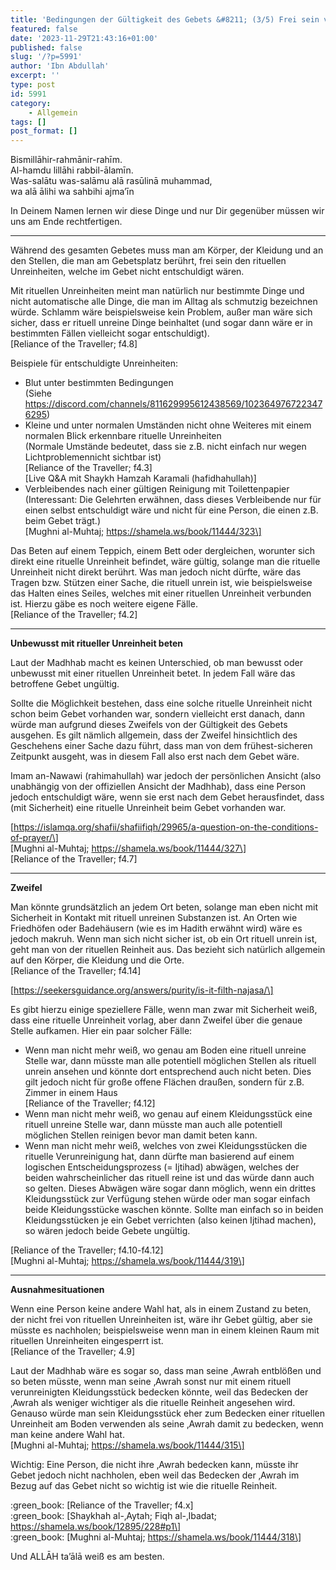 ```yaml
---
title: 'Bedingungen der Gültigkeit des Gebets &#8211; (3/5) Frei sein von rituellen Unreinheiten'
featured: false
date: '2023-11-29T21:43:16+01:00'
published: false
slug: '/?p=5991'
author: 'Ibn Abdullah'
excerpt: ''
type: post
id: 5991
category:
    - Allgemein
tags: []
post_format: []
---
```

Bismillāhir-rahmānir-rahīm.  
Al-hamdu lillāhi rabbil-ālamīn.  
Was-salātu was-salāmu alā rasūlinā muhammad,  
wa alā ālihi wa sahbihi ajma’īn

In Deinem Namen lernen wir diese Dinge und nur Dir gegenüber müssen wir uns am Ende rechtfertigen.

- - - - - -

Während des gesamten Gebetes muss man am Körper, der Kleidung und an den Stellen, die man am Gebetsplatz berührt, frei sein den rituellen Unreinheiten, welche im Gebet nicht entschuldigt wären.

Mit rituellen Unreinheiten meint man natürlich nur bestimmte Dinge und nicht automatische alle Dinge, die man im Alltag als schmutzig bezeichnen würde. Schlamm wäre beispielsweise kein Problem, außer man wäre sich sicher, dass er rituell unreine Dinge beinhaltet (und sogar dann wäre er in bestimmten Fällen vielleicht sogar entschuldigt).  
\[Reliance of the Traveller; f4.8\]

Beispiele für entschuldigte Unreinheiten:

- Blut unter bestimmten Bedingungen  
  (Siehe https://discord.com/channels/811629995612438569/1023649767223476295)
- Kleine und unter normalen Umständen nicht ohne Weiteres mit einem normalen Blick erkennbare rituelle Unreinheiten  
  (Normale Umstände bedeutet, dass sie z.B. nicht einfach nur wegen Lichtproblemennicht sichtbar ist)  
  \[Reliance of the Traveller; f4.3\]  
  \[Live Q&amp;A mit Shaykh Hamzah Karamali (hafidhahullah)\]
- Verbleibendes nach einer gültigen Reinigung mit Toilettenpapier  
  (Interessant: Die Gelehrten erwähnen, dass dieses Verbleibende nur für einen selbst entschuldigt wäre und nicht für eine Person, die einen z.B. beim Gebet trägt.)  
  \[Mughni al-Muhtaj; https://shamela.ws/book/11444/323\]

Das Beten auf einem Teppich, einem Bett oder dergleichen, worunter sich direkt eine rituelle Unreinheit befindet, wäre gültig, solange man die rituelle Unreinheit nicht direkt berührt. Was man jedoch nicht dürfte, wäre das Tragen bzw. Stützen einer Sache, die rituell unrein ist, wie beispielsweise das Halten eines Seiles, welches mit einer rituellen Unreinheit verbunden ist. Hierzu gäbe es noch weitere eigene Fälle.  
\[Reliance of the Traveller; f4.2\]

- - - - - -

**Unbewusst mit ritueller Unreinheit beten**

Laut der Madhhab macht es keinen Unterschied, ob man bewusst oder unbewusst mit einer rituellen Unreinheit betet. In jedem Fall wäre das betroffene Gebet ungültig.

Sollte die Möglichkeit bestehen, dass eine solche rituelle Unreinheit nicht schon beim Gebet vorhanden war, sondern vielleicht erst danach, dann würde man aufgrund dieses Zweifels von der Gültigkeit des Gebets ausgehen. Es gilt nämlich allgemein, dass der Zweifel hinsichtlich des Geschehens einer Sache dazu führt, dass man von dem frühest-sicheren Zeitpunkt ausgeht, was in diesem Fall also erst nach dem Gebet wäre.

Imam an-Nawawi (rahimahullah) war jedoch der persönlichen Ansicht (also unabhängig von der offiziellen Ansicht der Madhhab), dass eine Person jedoch entschuldigt wäre, wenn sie erst nach dem Gebet herausfindet, dass (mit Sicherheit) eine rituelle Unreinheit beim Gebet vorhanden war.

\[https://islamqa.org/shafii/shafiifiqh/29965/a-question-on-the-conditions-of-prayer/\]  
\[Mughni al-Muhtaj; https://shamela.ws/book/11444/327\]  
\[Reliance of the Traveller; f4.7\]

- - - - - -

**Zweifel**

Man könnte grundsätzlich an jedem Ort beten, solange man eben nicht mit Sicherheit in Kontakt mit rituell unreinen Substanzen ist. An Orten wie Friedhöfen oder Badehäusern (wie es im Hadith erwähnt wird) wäre es jedoch makruh. Wenn man sich nicht sicher ist, ob ein Ort rituell unrein ist, geht man von der rituellen Reinheit aus. Das bezieht sich natürlich allgemein auf den Körper, die Kleidung und die Orte.  
\[Reliance of the Traveller; f4.14\]

\[https://seekersguidance.org/answers/purity/is-it-filth-najasa/\]

Es gibt hierzu einige speziellere Fälle, wenn man zwar mit Sicherheit weiß, dass eine rituelle Unreinheit vorlag, aber dann Zweifel über die genaue Stelle aufkamen. Hier ein paar solcher Fälle:

- Wenn man nicht mehr weiß, wo genau am Boden eine rituell unreine Stelle war, dann müsste man alle potentiell möglichen Stellen als rituell unrein ansehen und könnte dort entsprechend auch nicht beten. Dies gilt jedoch nicht für große offene Flächen draußen, sondern für z.B. Zimmer in einem Haus  
  \[Reliance of the Traveller; f4.12\]
- Wenn man nicht mehr weiß, wo genau auf einem Kleidungsstück eine rituell unreine Stelle war, dann müsste man auch alle potentiell möglichen Stellen reinigen bevor man damit beten kann.
- Wenn man nicht mehr weiß, welches von zwei Kleidungsstücken die rituelle Verunreinigung hat, dann dürfte man basierend auf einem logischen Entscheidungsprozess (= Ijtihad) abwägen, welches der beiden wahrscheinlicher das rituell reine ist und das würde dann auch so gelten. Dieses Abwägen wäre sogar dann möglich, wenn ein drittes Kleidungsstück zur Verfügung stehen würde oder man sogar einfach beide Kleidungsstücke waschen könnte. Sollte man einfach so in beiden Kleidungsstücken je ein Gebet verrichten (also keinen Ijtihad machen), so wären jedoch beide Gebete ungültig.

\[Reliance of the Traveller; f4.10-f4.12\]  
\[Mughni al-Muhtaj; https://shamela.ws/book/11444/319\]

- - - - - -

**Ausnahmesituationen**

Wenn eine Person keine andere Wahl hat, als in einem Zustand zu beten, der nicht frei von rituellen Unreinheiten ist, wäre ihr Gebet gültig, aber sie müsste es nachholen; beispielsweise wenn man in einem kleinen Raum mit rituellen Unreinheiten eingesperrt ist.  
\[Reliance of the Traveller; 4.9\]

Laut der Madhhab wäre es sogar so, dass man seine ‚Awrah entblößen und so beten müsste, wenn man seine ‚Awrah sonst nur mit einem rituell verunreinigten Kleidungsstück bedecken könnte, weil das Bedecken der ‚Awrah als weniger wichtiger als die rituelle Reinheit angesehen wird. Genauso würde man sein Kleidungsstück eher zum Bedecken einer rituellen Unreinheit am Boden verwenden als seine ‚Awrah damit zu bedecken, wenn man keine andere Wahl hat.  
\[Mughni al-Muhtaj; https://shamela.ws/book/11444/315\]

Wichtig: Eine Person, die nicht ihre ‚Awrah bedecken kann, müsste ihr Gebet jedoch nicht nachholen, eben weil das Bedecken der ‚Awrah im Bezug auf das Gebet nicht so wichtig ist wie die rituelle Reinheit.

:green\_book: \[Reliance of the Traveller; f4.x\]  
:green\_book: \[Shaykhah al-‚Aytah; Fiqh al-‚Ibadat; https://shamela.ws/book/12895/228#p1\]  
:green\_book: \[Mughni al-Muhtaj; https://shamela.ws/book/11444/318\]

Und ALLĀH ta’ālā weiß es am besten.